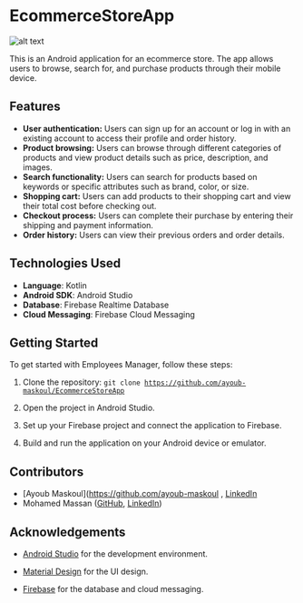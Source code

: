 # EcommerceStoreApp
![alt text](https://github.com/Mohamed-Massan/EcommerceStoreApp/blob/main/preview_image.png)

This is an Android application for an ecommerce store. The app allows users to browse, search for, and purchase products through their mobile device.

## Features
- **User authentication:** Users can sign up for an account or log in with an existing account to access their profile and order history.
- **Product browsing:** Users can browse through different categories of products and view product details such as price, description, and images.
- **Search functionality:** Users can search for products based on keywords or specific attributes such as brand, color, or size.
- **Shopping cart:** Users can add products to their shopping cart and view their total cost before checking out.
- **Checkout process:** Users can complete their purchase by entering their shipping and payment information.
- **Order history:** Users can view their previous orders and order details.

## Technologies Used
- **Language**: Kotlin
- **Android SDK**: Android Studio
- **Database**: Firebase Realtime Database
- **Cloud Messaging**: Firebase Cloud Messaging

## Getting Started

To get started with Employees Manager, follow these steps:

1. Clone the repository: <code>git clone  https://github.com/ayoub-maskoul/EcommerceStoreApp </code>

2. Open the project in Android Studio.

3. Set up your Firebase project and connect the application to Firebase.

4. Build and run the application on your Android device or emulator.

## Contributors

- [Ayoub Maskoul](https://github.com/ayoub-maskoul , [LinkedIn](https://www.linkedin.com/in/ayoub-maskoul-345bba266/)
- Mohamed Massan ([GitHub](https://github.com/Mohamed-Massan), [LinkedIn](https://ma.linkedin.com/in/mohamed-massan))



## Acknowledgements

- [Android Studio](https://developer.android.com/studio) for the development environment.

- [Material Design](https://material.io/) for the UI design.

- [Firebase](https://firebase.google.com/) for the database and cloud messaging.
